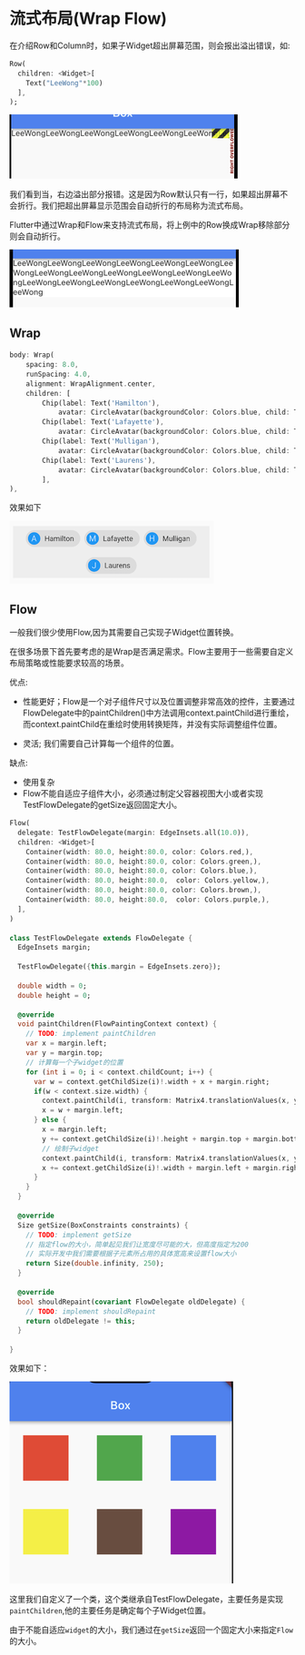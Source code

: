 # 流式布局(Wrap Flow)

在介绍Row和Column时，如果子Widget超出屏幕范围，则会报出溢出错误，如:

```dart
Row(
  children: <Widget>[
    Text("LeeWong"*100)
  ],
);
```

![flutter_rowoverflow](https://github.com/LeeWongSnail/FlutterLearning/raw/main/res/flutter_rowoverflow.png)

我们看到当，右边溢出部分报错。这是因为Row默认只有一行，如果超出屏幕不会折行。我们把超出屏幕显示范围会自动折行的布局称为流式布局。

Flutter中通过Wrap和Flow来支持流式布局，将上例中的Row换成Wrap移除部分则会自动折行。

![flutterui_wrapfixoverflow](https://github.com/LeeWongSnail/FlutterLearning/raw/main/res/flutterui_wrapfixoverflow.png)

## Wrap

```dart
body: Wrap(
	spacing: 8.0,
	runSpacing: 4.0,
	alignment: WrapAlignment.center,
	children: [
		Chip(label: Text('Hamilton'),
			avatar: CircleAvatar(backgroundColor: Colors.blue, child: Text('A'),),),
		Chip(label: Text('Lafayette'),
			avatar: CircleAvatar(backgroundColor: Colors.blue, child: Text('M'),),),
		Chip(label: Text('Mulligan'),
			avatar: CircleAvatar(backgroundColor: Colors.blue, child: Text('H'),),),
		Chip(label: Text('Laurens'),
			avatar: CircleAvatar(backgroundColor: Colors.blue, child: Text('J'),),)
		],
),
```
效果如下

![flutterui_wrap](https://github.com/LeeWongSnail/FlutterLearning/raw/main/res/flutterui_wrap.png)

## Flow

一般我们很少使用Flow,因为其需要自己实现子Widget位置转换。

在很多场景下首先要考虑的是Wrap是否满足需求。Flow主要用于一些需要自定义布局策略或性能要求较高的场景。

优点:

- 性能更好；Flow是一个对子组件尺寸以及位置调整非常高效的控件，主要通过FlowDelegate中的paintChildren()中方法调用context.paintChild进行重绘，而context.paintChild在重绘时使用转换矩阵，并没有实际调整组件位置。

- 灵活; 我们需要自己计算每一个组件的位置。

缺点:
- 使用复杂
- Flow不能自适应子组件大小，必须通过制定父容器视图大小或者实现TestFlowDelegate的getSize返回固定大小。

```dart
Flow(
  delegate: TestFlowDelegate(margin: EdgeInsets.all(10.0)),
  children: <Widget>[
    Container(width: 80.0, height:80.0, color: Colors.red,),
    Container(width: 80.0, height:80.0, color: Colors.green,),
    Container(width: 80.0, height:80.0, color: Colors.blue,),
    Container(width: 80.0, height:80.0,  color: Colors.yellow,),
    Container(width: 80.0, height:80.0, color: Colors.brown,),
    Container(width: 80.0, height:80.0,  color: Colors.purple,),
  ],
)

class TestFlowDelegate extends FlowDelegate {
  EdgeInsets margin;

  TestFlowDelegate({this.margin = EdgeInsets.zero});

  double width = 0;
  double height = 0;

  @override
  void paintChildren(FlowPaintingContext context) {
    // TODO: implement paintChildren
    var x = margin.left;
    var y = margin.top;
    // 计算每一个子widget的位置
    for (int i = 0; i < context.childCount; i++) {
      var w = context.getChildSize(i)!.width + x + margin.right;
      if(w < context.size.width) {
        context.paintChild(i, transform: Matrix4.translationValues(x, y, 0.0));
        x = w + margin.left;
      } else {
        x = margin.left;
        y += context.getChildSize(i)!.height + margin.top + margin.bottom;
        // 绘制子widget
        context.paintChild(i, transform: Matrix4.translationValues(x, y, 0.0));
        x += context.getChildSize(i)!.width + margin.left + margin.right;
      }
    }
  }

  @override
  Size getSize(BoxConstraints constraints) {
    // TODO: implement getSize
    // 指定flow的大小，简单起见我们让宽度尽可能的大，但高度指定为200
    // 实际开发中我们需要根据子元素所占用的具体宽高来设置flow大小
    return Size(double.infinity, 250);
  }

  @override
  bool shouldRepaint(covariant FlowDelegate oldDelegate) {
    // TODO: implement shouldRepaint
    return oldDelegate != this;
  }

}
```

效果如下：

![flutterui_flowpaint](https://github.com/LeeWongSnail/FlutterLearning/raw/main/res/flutterui_flowpaint.png)

这里我们自定义了一个类，这个类继承自TestFlowDelegate，主要任务是实现`paintChildren`,他的主要任务是确定每个子Widget位置。

由于不能自适应`widget`的大小，我们通过在`getSize`返回一个固定大小来指定`Flow`的大小。

